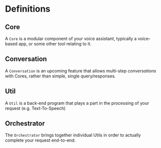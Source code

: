 # Definitions

## Core
A `Core` is a modular component of your voice assistant, typically a voice-based app, or some other tool relating to it.

## Conversation
A `Conversation` is an upcoming feature that allows multi-step _conversations_ with Cores, rather than simple, single query/responses.

## Util
A `Util` is a back-end program that plays a part in the processing of your request (e.g. Text-To-Speech)

## Orchestrator
The `Orchestrator` brings together individual Utils in order to actually complete your request end-to-end.